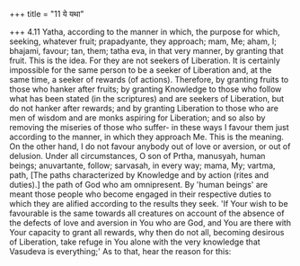 +++
title = "11 ये यथा"

+++
4.11 Yatha, according to the manner in which, the purpose for which,
seeking, whatever fruit; prapadyante, they approach; mam, Me; aham, I;
bhajami, favour; tan, them; tatha eva, in that very manner, by granting
that fruit. This is the idea. For they are not seekers of Liberation. It
is certainly impossible for the same person to be a seeker of Liberation
and, at the same time, a seeker of rewards (of actions). Therefore, by
granting fruits to those who hanker after fruits; by granting Knowledge
to those who follow what has been stated (in the scriptures) and are
seekers of Liberation, but do not hanker after rewards; and by granting
Liberation to those who are men of wisdom and are monks aspiring for
Liberation; and so also by removing the miseries of those who suffer- in
these ways I favour them just according to the manner, in which they
approach Me. This is the meaning. On the other hand, I do not favour
anybody out of love or aversion, or out of delusion. Under all
circumstances, O son of Prtha, manusyah, human beings; anuvartante,
follow; sarvasah, in every way; mama, My; vartma, path, \[The paths
characterized by Knowledge and by action (rites and duties).\] the path
of God who am omnipresent. By 'human beings' are meant those people who
become engaged in their respective duties to which they are alified
according to the results they seek. 'If Your wish to be favourable is
the same towards all creatures on account of the absence of the defects
of love and aversion in You who are God, and You are there with Your
capacity to grant all rewards, why then do not all, becoming desirous of
Liberation, take refuge in You alone with the very knowledge that
Vasudeva is everything;' As to that, hear the reason for this:
